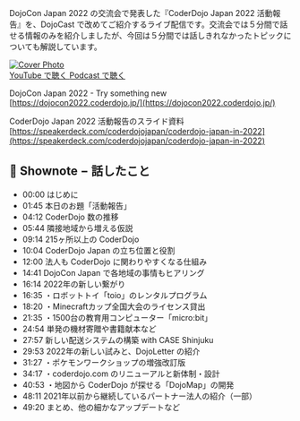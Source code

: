 DojoCon Japan 2022 の交流会で発表した『CoderDojo Japan 2022 活動報告』を、DojoCast で改めてご紹介するライブ配信です。交流会では５分間で話せる情報のみを紹介しましたが、今回は５分間では話しきれなかったトピックについても解説しています。

<div class='episode-cover'>
  <a href='https://www.youtube.com/watch?v=vydfLvxuVe4&list=PL94GDfaSQTmJxxnapafkApHYgQUJ6ABUU&index=29'
     target='_blank' rel='noopenner'>
    <img src='/podcasts/29.png' alt='Cover Photo'>
  </a>
  <div class='btn-cover'>
    <a class='btn-blue' href='https://www.youtube.com/watch?v=vydfLvxuVe4&list=PL94GDfaSQTmJxxnapafkApHYgQUJ6ABUU&index=29' target='_blank' rel='noopenner'><i class='fa fa-youtube'></i> YouTube で聴く </a>
    <a class='btn-blue' href='https://podcasters.spotify.com/pod/show/coderdojo-japan/episodes/029---CoderDojo-Japan-2022-e1s49f0' target='_blank' rel='noopenner'><i class='fas fa-podcast'></i> Podcast で聴く </a>
  </div>
</div>

DojoCon Japan 2022 - Try something new
[https://dojocon2022.coderdojo.jp/](https://dojocon2022.coderdojo.jp/)

CoderDojo Japan 2022 活動報告のスライド資料
[https://speakerdeck.com/coderdojojapan/coderdojo-japan-in-2022](https://speakerdeck.com/coderdojojapan/coderdojo-japan-in-2022)


## 📝 Shownote − 話したこと

- 00:00 はじめに
- 01:45 本日のお題「活動報告」
- 04:12 CoderDojo 数の推移
- 05:44 隣接地域から増える仮説
- 09:14 215ヶ所以上の CoderDojo
- 10:04 CoderDojo Japan の立ち位置と役割
- 12:00 法人も CoderDojo に関わりやすくなる仕組み
- 14:41 DojoCon Japan で各地域の事情もヒアリング
- 16:14 2022年の新しい繋がり
- 16:35 ・ロボットトイ「toio」のレンタルプログラム
- 18:20 ・Minecraftカップ全国大会のライセンス貸出
- 21:35 ・1500台の教育用コンピューター「micro:bit」
- 24:54 単発の機材寄贈や書籍献本など
- 27:57 新しい配送システムの構築 with CASE Shinjuku
- 29:53 2022年の新しい試みと、DojoLetter の紹介
- 31:27 ・ポケモンワークショップの増強改訂版
- 34:17 ・coderdojo.com のリニューアルと新体制・設計
- 40:53 ・地図から CoderDojo が探せる「DojoMap」の開発
- 48:11 2021年以前から継続しているパートナー法人の紹介（一部）
- 49:20 まとめ、他の細かなアップデートなど
